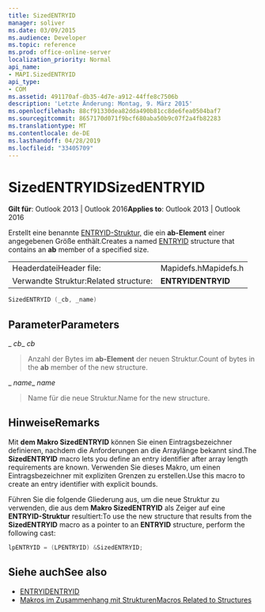 ```yaml
---
title: SizedENTRYID
manager: soliver
ms.date: 03/09/2015
ms.audience: Developer
ms.topic: reference
ms.prod: office-online-server
localization_priority: Normal
api_name:
- MAPI.SizedENTRYID
api_type:
- COM
ms.assetid: 491170af-db35-4d7e-a912-44ffe8c7506b
description: 'Letzte Änderung: Montag, 9. März 2015'
ms.openlocfilehash: 88cf91330dea82dda490b81cc8de6fea0504baf7
ms.sourcegitcommit: 8657170d071f9bcf680aba50b9c07f2a4fb82283
ms.translationtype: MT
ms.contentlocale: de-DE
ms.lasthandoff: 04/28/2019
ms.locfileid: "33405709"
---
```

# <a name="sizedentryid"></a><span data-ttu-id="2db83-103">SizedENTRYID</span><span class="sxs-lookup"><span data-stu-id="2db83-103">SizedENTRYID</span></span>

<span data-ttu-id="2db83-104">**Gilt für**: Outlook 2013 | Outlook 2016</span><span class="sxs-lookup"><span data-stu-id="2db83-104">**Applies to**: Outlook 2013 | Outlook 2016</span></span> 
  
<span data-ttu-id="2db83-105">Erstellt eine benannte [ENTRYID-Struktur,](entryid.md) die ein **ab-Element** einer angegebenen Größe enthält.</span><span class="sxs-lookup"><span data-stu-id="2db83-105">Creates a named [ENTRYID](entryid.md) structure that contains an **ab** member of a specified size.</span></span> 
  
|||
|:-----|:-----|
|<span data-ttu-id="2db83-106">Headerdatei</span><span class="sxs-lookup"><span data-stu-id="2db83-106">Header file:</span></span>  <br/> |<span data-ttu-id="2db83-107">Mapidefs.h</span><span class="sxs-lookup"><span data-stu-id="2db83-107">Mapidefs.h</span></span>  <br/> |
|<span data-ttu-id="2db83-108">Verwandte Struktur:</span><span class="sxs-lookup"><span data-stu-id="2db83-108">Related structure:</span></span>  <br/> |<span data-ttu-id="2db83-109">**ENTRYID**</span><span class="sxs-lookup"><span data-stu-id="2db83-109">**ENTRYID**</span></span> <br/> |
   
```cpp
SizedENTRYID (_cb, _name)
```

## <a name="parameters"></a><span data-ttu-id="2db83-110">Parameter</span><span class="sxs-lookup"><span data-stu-id="2db83-110">Parameters</span></span>

<span data-ttu-id="2db83-111">_ _cb_</span><span class="sxs-lookup"><span data-stu-id="2db83-111">_ _cb_</span></span>
  
> <span data-ttu-id="2db83-112">Anzahl der Bytes im **ab-Element** der neuen Struktur.</span><span class="sxs-lookup"><span data-stu-id="2db83-112">Count of bytes in the **ab** member of the new structure.</span></span> 
    
<span data-ttu-id="2db83-113">_ _name_</span><span class="sxs-lookup"><span data-stu-id="2db83-113">_ _name_</span></span>
  
> <span data-ttu-id="2db83-114">Name für die neue Struktur.</span><span class="sxs-lookup"><span data-stu-id="2db83-114">Name for the new structure.</span></span>
    
## <a name="remarks"></a><span data-ttu-id="2db83-115">Hinweise</span><span class="sxs-lookup"><span data-stu-id="2db83-115">Remarks</span></span>

<span data-ttu-id="2db83-116">Mit **dem Makro SizedENTRYID** können Sie einen Eintragsbezeichner definieren, nachdem die Anforderungen an die Arraylänge bekannt sind.</span><span class="sxs-lookup"><span data-stu-id="2db83-116">The **SizedENTRYID** macro lets you define an entry identifier after array length requirements are known.</span></span> <span data-ttu-id="2db83-117">Verwenden Sie dieses Makro, um einen Eintragsbezeichner mit expliziten Grenzen zu erstellen.</span><span class="sxs-lookup"><span data-stu-id="2db83-117">Use this macro to create an entry identifier with explicit bounds.</span></span> 
  
<span data-ttu-id="2db83-118">Führen Sie die folgende Gliederung aus, um die neue Struktur zu verwenden, die aus dem **Makro SizedENTRYID** als Zeiger auf eine **ENTRYID-Struktur** resultiert:</span><span class="sxs-lookup"><span data-stu-id="2db83-118">To use the new structure that results from the **SizedENTRYID** macro as a pointer to an **ENTRYID** structure, perform the following cast:</span></span> 
  
```cpp
lpENTRYID = (LPENTRYID) &SizedENTRYID;

```

## <a name="see-also"></a><span data-ttu-id="2db83-119">Siehe auch</span><span class="sxs-lookup"><span data-stu-id="2db83-119">See also</span></span>

- [<span data-ttu-id="2db83-120">ENTRYID</span><span class="sxs-lookup"><span data-stu-id="2db83-120">ENTRYID</span></span>](entryid.md)
- [<span data-ttu-id="2db83-121">Makros im Zusammenhang mit Strukturen</span><span class="sxs-lookup"><span data-stu-id="2db83-121">Macros Related to Structures</span></span>](macros-related-to-structures.md)

